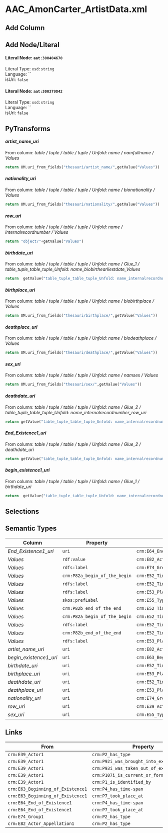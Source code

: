 # AAC_AmonCarter_ArtistData.xml

## Add Column

## Add Node/Literal
#### Literal Node: `aat:300404670`
Literal Type: `xsd:string`
<br/>Language: ``
<br/>isUri: `false`

#### Literal Node: `aat:300379842`
Literal Type: `xsd:string`
<br/>Language: ``
<br/>isUri: `false`


## PyTransforms
#### _artist_name_uri_
From column: _table / tuple / table / tuple / Unfold: name / namfullname / Values_
``` python
return UM.uri_from_fields("thesauri/artist_name/",getValue("Values"))
```

#### _nationality_uri_
From column: _table / tuple / table / tuple / Unfold: name / bionationality / Values_
``` python
return UM.uri_from_fields("thesauri/nationality/",getValue("Values"))
```

#### _row_uri_
From column: _table / tuple / table / tuple / Unfold: name / internalrecordnumber / Values_
``` python
return "object/"+getValue("Values")
```

#### _birthdate_uri_
From column: _table / tuple / table / tuple / Unfold: name / Glue_1 / table_tuple_table_tuple_Unfold: name_biobirthearliestdate_Values_
``` python
return  getValue("table_tuple_table_tuple_Unfold: name_internalrecordnumber_row_uri") +"/birthdate/" + getValue("table_tuple_table_tuple_Unfold: name_biobirthearliestdate_Values")
```

#### _birthplace_uri_
From column: _table / tuple / table / tuple / Unfold: name / biobirthplace / Values_
``` python
return UM.uri_from_fields("thesauri/birthplace/",getValue("Values"))
```

#### _deathplace_uri_
From column: _table / tuple / table / tuple / Unfold: name / biodeathplace / Values_
``` python
return UM.uri_from_fields("thesauri/deathplace/",getValue("Values"))
```

#### _sex_uri_
From column: _table / tuple / table / tuple / Unfold: name / namsex / Values_
``` python
return UM.uri_from_fields("thesauri/sex/",getValue("Values"))

```

#### _deathdate_uri_
From column: _table / tuple / table / tuple / Unfold: name / Glue_2 / table_tuple_table_tuple_Unfold: name_internalrecordnumber_row_uri_
``` python
return getValue("table_tuple_table_tuple_Unfold: name_internalrecordnumber_row_uri") + "/deathdate/"+ getValue("table_tuple_table_tuple_Unfold: name_biodeathdate_Values")
```

#### _End_Existence1_uri_
From column: _table / tuple / table / tuple / Unfold: name / Glue_2 / deathdate_uri_
``` python
return getValue("table_tuple_table_tuple_Unfold: name_internalrecordnumber_row_uri") + "/deathdate/"+ getValue("table_tuple_table_tuple_Unfold: name_biodeathdate_Values")
```

#### _begin_existence1_uri_
From column: _table / tuple / table / tuple / Unfold: name / Glue_1 / birthdate_uri_
``` python
return  getValue("table_tuple_table_tuple_Unfold: name_internalrecordnumber_row_uri") +"/birthdate/" + getValue("table_tuple_table_tuple_Unfold: name_biobirthearliestdate_Values")
```


## Selections

## Semantic Types
| Column | Property | Class |
|  ----- | -------- | ----- |
| _End_Existence1_uri_ | `uri` | `crm:E64_End_of_Existence1`|
| _Values_ | `rdf:value` | `crm:E82_Actor_Appellation1`|
| _Values_ | `rdfs:label` | `crm:E74_Group1`|
| _Values_ | `crm:P82a_begin_of_the_begin` | `crm:E52_Time-Span1`|
| _Values_ | `rdfs:label` | `crm:E52_Time-Span1`|
| _Values_ | `rdfs:label` | `crm:E53_Place2`|
| _Values_ | `skos:prefLabel` | `crm:E55_Type1`|
| _Values_ | `crm:P82b_end_of_the_end` | `crm:E52_Time-Span1`|
| _Values_ | `crm:P82a_begin_of_the_begin` | `crm:E52_Time-Span2`|
| _Values_ | `rdfs:label` | `crm:E52_Time-Span2`|
| _Values_ | `crm:P82b_end_of_the_end` | `crm:E52_Time-Span2`|
| _Values_ | `rdfs:label` | `crm:E53_Place1`|
| _artist_name_uri_ | `uri` | `crm:E82_Actor_Appellation1`|
| _begin_existence1_uri_ | `uri` | `crm:E63_Beginning_of_Existence1`|
| _birthdate_uri_ | `uri` | `crm:E52_Time-Span1`|
| _birthplace_uri_ | `uri` | `crm:E53_Place1`|
| _deathdate_uri_ | `uri` | `crm:E52_Time-Span2`|
| _deathplace_uri_ | `uri` | `crm:E53_Place2`|
| _nationality_uri_ | `uri` | `crm:E74_Group1`|
| _row_uri_ | `uri` | `crm:E39_Actor1`|
| _sex_uri_ | `uri` | `crm:E55_Type1`|


## Links
| From | Property | To |
|  --- | -------- | ---|
| `crm:E39_Actor1` | `crm:P2_has_type` | `crm:E55_Type1`|
| `crm:E39_Actor1` | `crm:P92i_was_brought_into_existence_by` | `crm:E63_Beginning_of_Existence1`|
| `crm:E39_Actor1` | `crm:P93i_was_taken_out_of_existence_by` | `crm:E64_End_of_Existence1`|
| `crm:E39_Actor1` | `crm:P107i_is_current_or_former_member_of` | `crm:E74_Group1`|
| `crm:E39_Actor1` | `crm:P1_is_identified_by` | `crm:E82_Actor_Appellation1`|
| `crm:E63_Beginning_of_Existence1` | `crm:P4_has_time-span` | `crm:E52_Time-Span1`|
| `crm:E63_Beginning_of_Existence1` | `crm:P7_took_place_at` | `crm:E53_Place1`|
| `crm:E64_End_of_Existence1` | `crm:P4_has_time-span` | `crm:E52_Time-Span2`|
| `crm:E64_End_of_Existence1` | `crm:P7_took_place_at` | `crm:E53_Place2`|
| `crm:E74_Group1` | `crm:P2_has_type` | `xsd:aat:300379842`|
| `crm:E82_Actor_Appellation1` | `crm:P2_has_type` | `xsd:aat:300404670`|
